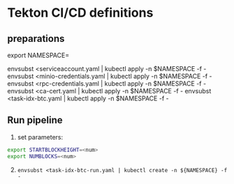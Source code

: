 # Tekton CI/CD definitions

## preparations

export NAMESPACE=<namespace name>

envsubst <serviceaccount.yaml | kubectl apply -n $NAMESPACE -f -
envsubst <minio-credentials.yaml | kubectl apply -n $NAMESPACE -f -
envsubst <rpc-credentials.yaml | kubectl apply -n $NAMESPACE -f -
envsubst <ca-cert.yaml | kubectl apply -n $NAMESPACE -f -
envsubst <task-idx-btc.yaml | kubectl apply -n $NAMESPACE -f -


## Run pipeline

1. set parameters:
```sh
export STARTBLOCKHEIGHT=<num>
export NUMBLOCKS=<num>
```

2. `envsubst <task-idx-btc-run.yaml | kubectl create -n ${NAMESPACE} -f -`
